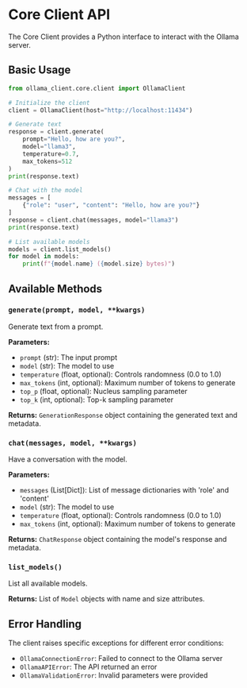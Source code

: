 # Core Client API

The Core Client provides a Python interface to interact with the Ollama server.

## Basic Usage

```python
from ollama_client.core.client import OllamaClient

# Initialize the client
client = OllamaClient(host="http://localhost:11434")

# Generate text
response = client.generate(
    prompt="Hello, how are you?",
    model="llama3",
    temperature=0.7,
    max_tokens=512
)
print(response.text)

# Chat with the model
messages = [
    {"role": "user", "content": "Hello, how are you?"}
]
response = client.chat(messages, model="llama3")
print(response.text)

# List available models
models = client.list_models()
for model in models:
    print(f"{model.name} ({model.size} bytes)")
```

## Available Methods

### `generate(prompt, model, **kwargs)`
Generate text from a prompt.

**Parameters:**
- `prompt` (str): The input prompt
- `model` (str): The model to use
- `temperature` (float, optional): Controls randomness (0.0 to 1.0)
- `max_tokens` (int, optional): Maximum number of tokens to generate
- `top_p` (float, optional): Nucleus sampling parameter
- `top_k` (int, optional): Top-k sampling parameter

**Returns:**
`GenerationResponse` object containing the generated text and metadata.

### `chat(messages, model, **kwargs)`
Have a conversation with the model.

**Parameters:**
- `messages` (List[Dict]): List of message dictionaries with 'role' and 'content'
- `model` (str): The model to use
- `temperature` (float, optional): Controls randomness (0.0 to 1.0)
- `max_tokens` (int, optional): Maximum number of tokens to generate

**Returns:**
`ChatResponse` object containing the model's response and metadata.

### `list_models()`
List all available models.

**Returns:**
List of `Model` objects with name and size attributes.

## Error Handling

The client raises specific exceptions for different error conditions:

- `OllamaConnectionError`: Failed to connect to the Ollama server
- `OllamaAPIError`: The API returned an error
- `OllamaValidationError`: Invalid parameters were provided
